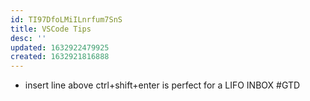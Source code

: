 ```yaml
---
id: TI97DfoLMiILnrfum7SnS
title: VSCode Tips
desc: ''
updated: 1632922479925
created: 1632921816888
---
```


- insert line above ctrl+shift+enter is perfect for a LIFO INBOX #GTD

